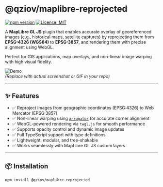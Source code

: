 # @qziov/maplibre-reprojected

[![npm version](https://img.shields.io/npm/v/@qziov/maplibre-reprojected.svg)](https://www.npmjs.com/package/@qziov/maplibre-reprojected)
[![License: MIT](https://img.shields.io/badge/License-MIT-yellow.svg)](https://opensource.org/licenses/MIT)

A **MapLibre GL JS** plugin that enables accurate overlay of georeferenced images (e.g., historical maps, satellite captures) by reprojecting them from **EPSG:4326 (WGS84)** to **EPSG:3857**, and rendering them with precise alignment using WebGL.

Perfect for GIS applications, map overlays, and non-linear image warping with high visual fidelity.

![Demo](https://via.placeholder.com/800x400?text=Geo+Aligned+Image+Overlay+Demo)  
*(Replace with actual screenshot or GIF in your repo)*

---

## ✨ Features

- ✅ Reproject images from geographic coordinates (EPSG:4326) to Web Mercator (EPSG:3857)
- ✅ Non-linear warping using [`arrugator`](https://github.com/iosphere/arrugator) for accurate corner alignment
- ✅ WebGL-powered rendering via `twgl.js` for smooth performance
- ✅ Supports opacity control and dynamic image updates
- ✅ Full TypeScript support with type definitions
- ✅ Lightweight, modular, and tree-shakable
- ✅ Works seamlessly with MapLibre GL JS custom layers

---

## 📦 Installation

```bash
npm install @qziov/maplibre-reprojected